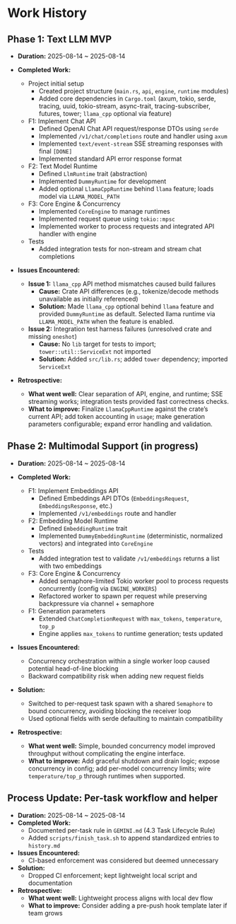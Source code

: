 # Work History

## Phase 1: Text LLM MVP

- **Duration:** 2025-08-14 ~ 2025-08-14
- **Completed Work:**
  - Project initial setup
    - Created project structure (`main.rs`, `api`, `engine`, `runtime` modules)
    - Added core dependencies in `Cargo.toml` (axum, tokio, serde, tracing, uuid, tokio-stream, async-trait, tracing-subscriber, futures, tower; `llama_cpp` optional via feature)
  - F1: Implement Chat API
    - Defined OpenAI Chat API request/response DTOs using `serde`
    - Implemented `/v1/chat/completions` route and handler using `axum`
    - Implemented `text/event-stream` SSE streaming responses with final `[DONE]`
    - Implemented standard API error response format
  - F2: Text Model Runtime
    - Defined `LlmRuntime` trait (abstraction)
    - Implemented `DummyRuntime` for development
    - Added optional `LlamaCppRuntime` behind `llama` feature; loads model via `LLAMA_MODEL_PATH`
  - F3: Core Engine & Concurrency
    - Implemented `CoreEngine` to manage runtimes
    - Implemented request queue using `tokio::mpsc`
    - Implemented worker to process requests and integrated API handler with engine
  - Tests
    - Added integration tests for non-stream and stream chat completions

- **Issues Encountered:**
  - **Issue 1:** `llama_cpp` API method mismatches caused build failures
    - **Cause:** Crate API differences (e.g., tokenize/decode methods unavailable as initially referenced)
    - **Solution:** Made `llama_cpp` optional behind `llama` feature and provided `DummyRuntime` as default. Selected llama runtime via `LLAMA_MODEL_PATH` when the feature is enabled.
  - **Issue 2:** Integration test harness failures (unresolved crate and missing `oneshot`)
    - **Cause:** No `lib` target for tests to import; `tower::util::ServiceExt` not imported
    - **Solution:** Added `src/lib.rs`; added `tower` dependency; imported `ServiceExt`

- **Retrospective:**
  - **What went well:** Clear separation of API, engine, and runtime; SSE streaming works; integration tests provided fast correctness checks.
  - **What to improve:** Finalize `LlamaCppRuntime` against the crate’s current API; add token accounting in `usage`; make generation parameters configurable; expand error handling and validation.

## Phase 2: Multimodal Support (in progress)

- **Duration:** 2025-08-14 ~ 2025-08-14
- **Completed Work:**
  - F1: Implement Embeddings API
    - Defined Embeddings API DTOs (`EmbeddingsRequest`, `EmbeddingsResponse`, etc.)
    - Implemented `/v1/embeddings` route and handler
  - F2: Embedding Model Runtime
    - Defined `EmbeddingRuntime` trait
    - Implemented `DummyEmbeddingRuntime` (deterministic, normalized vectors) and integrated into `CoreEngine`
  - Tests
    - Added integration test to validate `/v1/embeddings` returns a list with two embeddings
  - F3: Core Engine & Concurrency
    - Added semaphore-limited Tokio worker pool to process requests concurrently (config via `ENGINE_WORKERS`)
    - Refactored worker to spawn per request while preserving backpressure via channel + semaphore
  - F1: Generation parameters
    - Extended `ChatCompletionRequest` with `max_tokens`, `temperature`, `top_p`
    - Engine applies `max_tokens` to runtime generation; tests updated

- **Issues Encountered:**
  - Concurrency orchestration within a single worker loop caused potential head-of-line blocking
  - Backward compatibility risk when adding new request fields
- **Solution:**
  - Switched to per-request task spawn with a shared `Semaphore` to bound concurrency, avoiding blocking the receiver loop
  - Used optional fields with serde defaulting to maintain compatibility

- **Retrospective:**
  - **What went well:** Simple, bounded concurrency model improved throughput without complicating the engine interface.
  - **What to improve:** Add graceful shutdown and drain logic; expose concurrency in config; add per-model concurrency limits; wire `temperature/top_p` through runtimes when supported.

## Process Update: Per-task workflow and helper

- **Duration:** 2025-08-14 ~ 2025-08-14
- **Completed Work:**
  - Documented per-task rule in `GEMINI.md` (4.3 Task Lifecycle Rule)
  - Added `scripts/finish_task.sh` to append standardized entries to `history.md`
- **Issues Encountered:**
  - CI-based enforcement was considered but deemed unnecessary
- **Solution:**
  - Dropped CI enforcement; kept lightweight local script and documentation
- **Retrospective:**
  - **What went well:** Lightweight process aligns with local dev flow
  - **What to improve:** Consider adding a pre-push hook template later if team grows